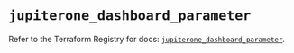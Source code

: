 # `jupiterone_dashboard_parameter`

Refer to the Terraform Registry for docs: [`jupiterone_dashboard_parameter`](https://registry.terraform.io/providers/jupiterone/jupiterone/1.16.3/docs/resources/dashboard_parameter).
